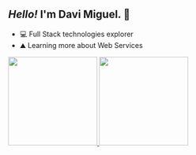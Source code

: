 ## ***Hello!*** I'm Davi Miguel. 👋

- 💻 Full Stack technologies explorer
- ⛰️ Learning more about Web Services

 <div style="display: inline_block" >
  <a href="https://github.com/d-miguelsm" >
  <img height="180em" src="https://github-readme-stats.vercel.app/api?username=d-miguelsm&show_icons=true&theme=chartreuse-dark&include_all_commits=true&count_private=true"/>
  <img height="180em" src="https://github-readme-stats.vercel.app/api/top-langs/?username=d-miguelsm&layout=compact&langs_count=10&theme=chartreuse-dark"/>
</div>
